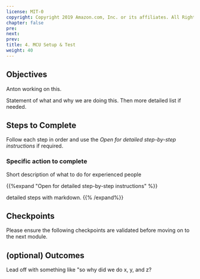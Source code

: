 ```yaml
---
license: MIT-0
copyright: Copyright 2019 Amazon.com, Inc. or its affiliates. All Rights Reserved.
chapter: false
pre: 
next: 
prev: 
title: 4. MCU Setup & Test
weight: 40
---
```


## Objectives

Anton working on this.

Statement of what and why we are doing this. Then more detailed list if needed.

## Steps to Complete

Follow each step in order and use the *Open for detailed step-by-step instructions* if required.

### Specific action to complete

Short description of what to do for experienced people

{{%expand "Open for detailed step-by-step instructions" %}}

detailed steps with markdown.
{{% /expand%}}

## Checkpoints

Please ensure the following checkpoints are validated before moving on to the next module.

## (optional) Outcomes

Lead off with something like "so why did we do x, y, and z?